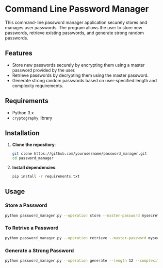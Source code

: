 # Command Line Password Manager

This command-line password manager application securely stores and manages user passwords. The program allows the user to store new passwords, retrieve existing passwords, and generate strong random passwords.

## Features

- Store new passwords securely by encrypting them using a master password provided by the user.
- Retrieve passwords by decrypting them using the master password.
- Generate strong random passwords based on user-specified length and complexity requirements.

## Requirements

- Python 3.x
- `cryptography` library

## Installation

1. **Clone the repository**:
    ```sh
    git clone https://github.com/yourusername/password_manager.git
    cd password_manager
    ```

2. **Install dependencies**:
    ```sh
    pip install -r requirements.txt
    ```

## Usage

### Store a Password

```sh
python password_manager.py --operation store --master-password mysecretpassword --service gmail --password mygmailpassword
```
### To Retrive a Password

```sh
python password_manager.py --operation retrieve --master-password mysecretpassword --service gmail
```
### Generate a Strong Password

```sh
python password_manager.py --operation generate --length 12 --complexity 2

